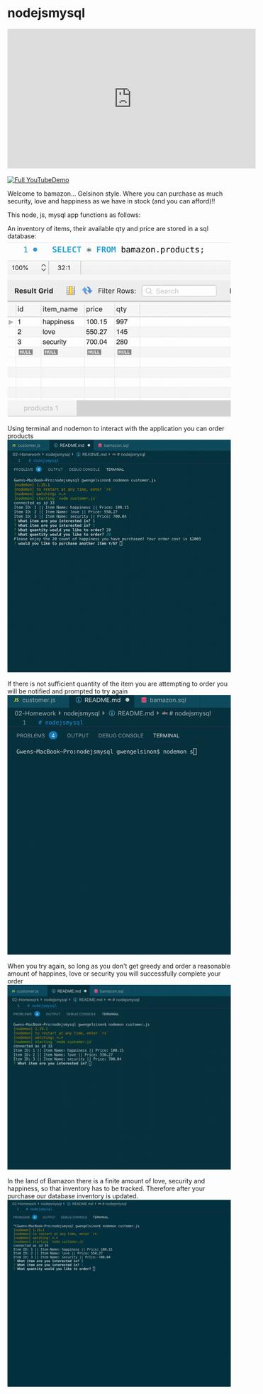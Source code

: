 # nodejsmysql

<iframe width="560" height="315" src="https://www.youtube.com/embed/zJ3QxmmsmiA" frameborder="0" allow="accelerometer; autoplay; encrypted-media; gyroscope; picture-in-picture" allowfullscreen></iframe>

[![Full YouTubeDemo](https://img.youtube.com/vi/zJ3QxmmsmiA/0.jpg)](https://www.youtube.com/watch?v=zJ3QxmmsmiA)

Welcome to bamazon... Gelsinon style. Where you can purchase as much security, love and happiness as we have in stock (and you can afford)!!

This node, js, mysql app functions as follows:

An inventory of items, their available qty and price are stored in a sql database:
![gif start](readmeAssets/starting_inventory.gif)


Using terminal and nodemon to interact with the application you can order products
![gif successful order 1](readmeAssets/successful_order.gif)


If there is not sufficient quantity of the item you are attempting to order you will be notified and prompted to try again
![gif insufficient qty](readmeAssets/insufficient_qty.gif)


When you try again, so long as you don't get greedy and order a reasonable amount of happines, love or security you will successfully complete your order
![gif successful order 2](readmeAssets/successful_order2.gif)


In the land of Bamazon there is a finite amount of love, security and happiness, 
so that inventory has to be tracked. Therefore after your purchase our database inventory is updated.
![gif updated inventory](readmeAssets/updated_inventory.gif)